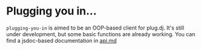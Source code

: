 # Plugging you in...

`plugging-you-in` is aimed to be an OOP-based client for plug.dj. It's still under development, but some basic functions are already working. You can find a jsdoc-based documentation in [api.md](api.md)